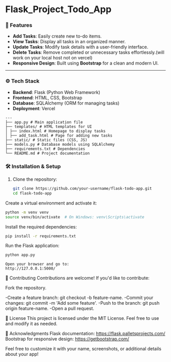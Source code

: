 # Flask_Project_Todo_App
### 🌟 Features  
- **Add Tasks**: Easily create new to-do items.  
- **View Tasks**: Display all tasks in an organized manner.  
- **Update Tasks**: Modify task details with a user-friendly interface.  
- **Delete Tasks**: Remove completed or unnecessary tasks effortlessly.(will work on your local host not on vercel)
- **Responsive Design**: Built using **Bootstrap** for a clean and modern UI.  

---

### ⚙️ Tech Stack  
- **Backend**: Flask (Python Web Framework)  
- **Frontend**: HTML, CSS, Bootstrap  
- **Database**: SQLAlchemy (ORM for managing tasks)  
- **Deployment**: Vercel  
```
---
├── app.py # Main application file
├── templates/ # HTML templates for UI
│ ├── index.html # Homepage to display tasks
│ ├── add_task.html # Page for adding new tasks
├── static/ # Static files (CSS, JS)
├── models.py # Database models using SQLAlchemy
├── requirements.txt # Dependencies
└── README.md # Project documentation
```

### 🛠️ Installation & Setup  
1. Clone the repository:  
   ```bash
   git clone https://github.com/your-username/flask-todo-app.git
   cd flask-todo-app
   ```
Create a virtual environment and activate it:

   ```bash
  python -m venv venv  
  source venv/bin/activate  # On Windows: venv\Scripts\activate
   ```
Install the required dependencies:
   ```bash
  pip install -r requirements.txt
   ```
Run the Flask application:
   ```bash
python app.py
   ```
   ```
Open your browser and go to:
http://127.0.0.1:5000/
   ```
🤝 Contributing
Contributions are welcome! If you'd like to contribute:

Fork the repository.

-Create a feature branch: git checkout -b feature-name.
-Commit your changes: git commit -m 'Add some feature'.
-Push to the branch: git push origin feature-name.
-Open a pull request.

📜 License
This project is licensed under the MIT License. Feel free to use and modify it as needed.

🙌 Acknowledgments
Flask documentation: https://flask.palletsprojects.com/
Bootstrap for responsive design: https://getbootstrap.com/



Feel free to customize it with your name, screenshots, or additional details about your app! 
